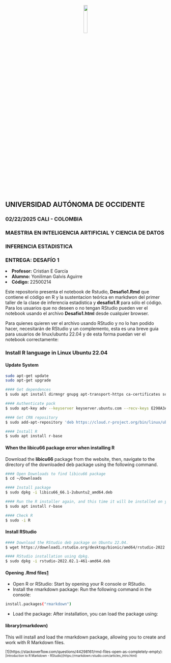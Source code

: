 <p align="center">

<img src="https://apps.uao.edu.co/apex/estudiantes/r/files/static/v370Y/logo_uao.png" width="15%"/>

<h2>UNIVERSIDAD AUTÓNOMA DE OCCIDENTE</strong></h2>

<h3>02/22/2025 CALI - COLOMBIA</strong></h3>

<h3><strong>MAESTRIA EN INTELIGENCIA ARTIFICIAL Y CIENCIA DE DATOS</strong></h3>

<h3><strong>INFERENCIA ESTADISTICA</strong></h3>

<h3><strong>ENTREGA: </strong> DESAFÍO 1</h3>

<li><strong>Profesor:</strong> Cristian E García</li>
<li><strong>Alumno:</strong> Yoniliman Galvis Aguirre</li>
<li><strong>Código:</strong> 22500214</li>

Este repositorio presenta el notebook de Rstudio, **Desafio1.Rmd** que contiene el código en R y la sustentacion teórica en markdwon del primer taller de la clase de inferencia estadística y **desafio1.R**  para sólo el código.
Para los usuarios que no deseen o no tengan RStudio pueden ver el notebook usando el archivo **Desafio1.html** desde cualquier browser.

Para quienes quieren ver el archivo usando RStudio y no lo han podido hacer, necesitarán de RStudio y un complemento, esta es una breve guia para usuarios de linux/ubuntu 22.04 y de esta forma puedan ver el notebook correctamente:

### Install R language in Linux Ubuntu 22.04
#### Update System
```bash
sudo apt-get update
sudo apt-get upgrade 

#### Get dependences
$ sudo apt install dirmngr gnupg apt-transport-https ca-certificates software-properties-common

#### Authenticate pack
$ sudo apt-key adv --keyserver keyserver.ubuntu.com --recv-keys E298A3A825C0D65DFD57CBB651716619E084DAB9

#### Get CRN repository
$ sudo add-apt-repository 'deb https://cloud.r-project.org/bin/linux/ubuntu focal-cran40/'

#### Install R
$ sudo apt install r-base
```

#### When the libicu66 package error when installing R
Download the **libicu66** package from the website, then, navigate to the directory of the downloaded deb package using the following command.
```bash
#### Open Downloads to find libicu66 package
$ cd ~/Downloads

#### Install package
$ sudo dpkg -i libicu66_66.1-2ubuntu2_amd64.deb

#### Run the R installer again, and this time it will be installed on your Ubuntu 22.04 desktop.
$ sudo apt install r-base

#### Check R
$ sudo -i R
```
#### Install RStudio
```bash
#### Download the RStudio deb package on Ubuntu 22.04.
$ wget https://download1.rstudio.org/desktop/bionic/amd64/rstudio-2022.02.1-461-amd64.deb

#### RStudio installation using dpkg.
$ sudo dpkg -i rstudio-2022.02.1-461-amd64.deb
```
#### Opening .Rmd files[1](https://stackoverflow.com/questions/44298161/rmd-files-open-as-completely-empty)
*    Open R or RStudio: Start by opening your R console or RStudio.
*    Install the rmarkdown package: Run the following command in the console:
```bash
install.packages("rmarkdown")
```
*    Load the package: After installation, you can load the package using:

#### library(rmarkdown)
This will install and load the rmarkdown package, allowing you to create and work with R Markdown files.


<small>
[1](https://stackoverflow.com/questions/44298161/rmd-files-open-as-completely-empty)<small>: [Introduction to R Markdown - RStudio](https://rmarkdown.rstudio.com/articles_intro.html)</small>

